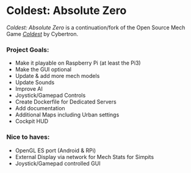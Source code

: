 # Coldest: Absolute Zero

_Coldest: Absolute Zero_ is a continuation/fork of the Open Source Mech Game [_Coldest_](http://coldestgame.com) by Cybertron.

### Project Goals:
* Make it playable on Raspberry Pi (at least the Pi3)  
* Make the GUI optional  
* Update & add more mech models  
* Update Sounds  
* Improve AI  
* Joystick/Gamepad Controls  
* Create Dockerfile for Dedicated Servers  
* Add documentation
* Additional Maps including Urban settings
* Cockpit HUD

### Nice to haves:
* OpenGL ES port (Android & RPi)  
* External Display via network for Mech Stats for Simpits
* Joystick/Gamepad controlled GUI

